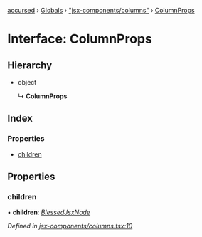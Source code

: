 [accursed](../README.md) › [Globals](../globals.md) › ["jsx-components/columns"](../modules/_jsx_components_columns_.md) › [ColumnProps](_jsx_components_columns_.columnprops.md)

# Interface: ColumnProps

## Hierarchy

* object

  ↳ **ColumnProps**

## Index

### Properties

* [children](_jsx_components_columns_.columnprops.md#children)

## Properties

###  children

• **children**: *[BlessedJsxNode](../modules/_jsx_types_.__global.jsx.md#blessedjsxnode)*

*Defined in [jsx-components/columns.tsx:10](https://github.com/cancerberoSgx/accursed/blob/5b2518e/src/jsx-components/columns.tsx#L10)*
